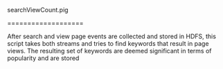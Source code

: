 searchViewCount.pig

===================

After search and view page events are collected and stored in HDFS, this script takes both streams and tries to find keywords that result in page views.  The resulting set of keywords are deemed significant in terms of popularity and are stored
